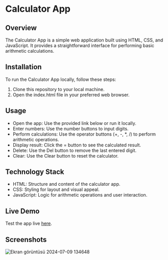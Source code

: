 # Calculator App

## Overview
The Calculator App is a simple web application built using HTML, CSS, and JavaScript. It provides a straightforward interface for performing basic arithmetic calculations.

## Installation
To run the Calculator App locally, follow these steps:
1. Clone this repository to your local machine.
2. Open the index.html file in your preferred web browser.

## Usage
- Open the app: Use the provided link below or run it locally.
- Enter numbers: Use the number buttons to input digits.
- Perform calculations: Use the operator buttons (+, -, *, /) to perform arithmetic operations.
- Display result: Click the = button to see the calculated result.
- Delete: Use the Del button to remove the last entered digit.
- Clear: Use the Clear button to reset the calculator.
## Technology Stack
- HTML: Structure and content of the calculator app.
- CSS: Styling for layout and visual appeal.
- JavaScript: Logic for arithmetic operations and user interaction.

## Live Demo
Test the app live <a href="https://suhacankiliccalculatorapp.netlify.app/" target="_blank">here</a>.

## Screenshots
![Ekran görüntüsü 2024-07-09 134648](https://github.com/suhakilic/calculator-app/assets/136511554/6e99e995-bc28-4f3f-844c-7a8874b327c4)

